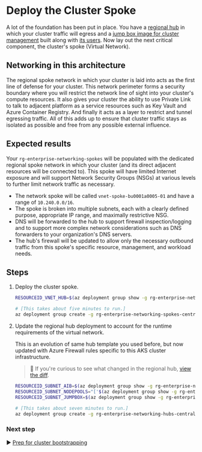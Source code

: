 # Deploy the Cluster Spoke

A lot of the foundation has been put in place. You have a [regional hub](./05-networking-hub.md) in which your cluster traffic will egress and a [jump box image for cluster management](./06-aks-jumpboximage.md) built along with [its users](./07-aks-jumpbox-users.md). Now lay out the next critical component, the cluster's spoke (Virtual Network).

## Networking in this architecture

The regional spoke network in which your cluster is laid into acts as the first line of defense for your cluster. This network perimeter forms a security boundary where you will restrict the network line of sight into your cluster's compute resources. It also gives your cluster the ability to use Private Link to talk to adjacent platform as a service resources such as Key Vault and Azure Container Registry. And finally it acts as a layer to restrict and tunnel egressing traffic. All of this adds up to ensure that cluster traffic stays as isolated as possible and free from any possible external influence.

## Expected results

Your `rg-enterprise-networking-spokes` will be populated with the dedicated regional spoke network in which your cluster (and its direct adjacent resources will be connected to). This spoke will have limited Internet exposure and will support Network Security Groups (NSGs) at various levels to further limit network traffic as necessary.

- The network spoke will be called `vnet-spoke-bu0001a0005-01` and have a range of `10.240.0.0/16`.
- The spoke is broken into multiple subnets, each with a clearly defined purpose, appropriate IP range, and maximally restrictive NSG.
- DNS will be forwarded to the hub to support firewall inspection/logging and to support more complex network considerations such as DNS forwarders to your organization's DNS servers.
- The hub's firewall will be updated to allow only the necessary outbound traffic from this spoke's specific resource, management, and workload needs.

## Steps

1. Deploy the cluster spoke.

   ```bash
   RESOURCEID_VNET_HUB=$(az deployment group show -g rg-enterprise-networking-hubs-centralus -n hub-region.v0 --query properties.outputs.hubVnetId.value -o tsv)

   # [This takes about five minutes to run.]
   az deployment group create -g rg-enterprise-networking-spokes-centralus -f networking/spoke-BU0001A0005-01.bicep -p hubVnetResourceId="${RESOURCEID_VNET_HUB}"
   ```

1. Update the regional hub deployment to account for the runtime requirements of the virtual network.

   This is an evolution of same hub template you used before, but now updated with Azure Firewall rules specific to this AKS cluster infrastructure.

   > :eyes: If you're curious to see what changed in the regional hub, [view the diff](https://diffviewer.azureedge.net/?l=https://raw.githubusercontent.com/mspnp/aks-baseline-regulated/main/networking/hub-region.v1.bicep&r=https://raw.githubusercontent.com/mspnp/aks-baseline-regulated/main/networking/hub-region.v2.bicep).

   ```bash
   RESOURCEID_SUBNET_AIB=$(az deployment group show -g rg-enterprise-networking-spokes-centralus -n spoke-BU0001A0005-00 --query properties.outputs.imageBuilderSubnetResourceId.value -o tsv)
   RESOURCEID_SUBNET_NODEPOOLS="['$(az deployment group show -g rg-enterprise-networking-spokes-centralus  -n spoke-BU0001A0005-01 --query "properties.outputs.nodepoolSubnetResourceIds.value | join ('\',\'',@)" -o tsv)']"
   RESOURCEID_SUBNET_JUMPBOX=$(az deployment group show -g rg-enterprise-networking-spokes-centralus  -n spoke-BU0001A0005-01 --query properties.outputs.jumpboxSubnetResourceId.value -o tsv)

   # [This takes about seven minutes to run.]
   az deployment group create -g rg-enterprise-networking-hubs-centralus -f networking/hub-region.v2.bicep -p aksImageBuilderSubnetResourceId="${RESOURCEID_SUBNET_AIB}" nodepoolSubnetResourceIds="${RESOURCEID_SUBNET_NODEPOOLS}" aksJumpboxSubnetResourceId="${RESOURCEID_SUBNET_JUMPBOX}"
   ```

### Next step

:arrow_forward: [Prep for cluster bootstrapping](./09-pre-cluster-stamp.md)
